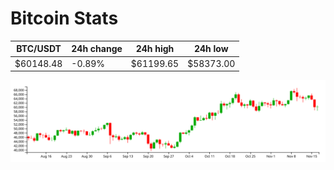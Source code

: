 # Bitcoin Stats

BTC/USDT|24h change|24h high|24h low|
|---|---|---|---|
|$60148.48|-0.89%|$61199.65|$58373.00|

<img src="./chart.svg">
